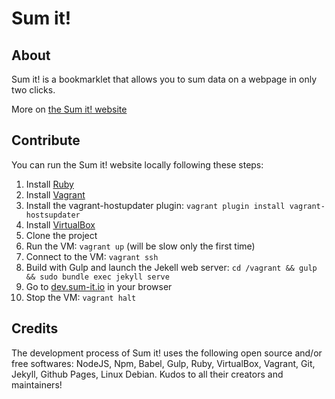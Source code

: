 # Sum it!

## About

Sum it! is a bookmarklet that allows you to sum data on a webpage in only two clicks.

More on [the Sum it! website](https://maximerety.github.io/sum-it/)

## Contribute

You can run the Sum it! website locally following these steps:

1. Install [Ruby](https://www.ruby-lang.org/en/)
1. Install [Vagrant](https://www.vagrantup.com/downloads.html)
1. Install the vagrant-hostupdater plugin: `vagrant plugin install vagrant-hostsupdater`
1. Install [VirtualBox](https://www.virtualbox.org/)
1. Clone the project
1. Run the VM: `vagrant up` (will be slow only the first time)
1. Connect to the VM: `vagrant ssh`
1. Build with Gulp and launch the Jekell web server: `cd /vagrant && gulp && sudo bundle exec jekyll serve`
1. Go to [dev.sum-it.io](http://dev.sum-it.io) in your browser
1. Stop the VM: `vagrant halt`

## Credits

The development process of Sum it! uses the following open source and/or free softwares: NodeJS, Npm, Babel, Gulp, Ruby, VirtualBox, Vagrant, Git, Jekyll, Github Pages, Linux Debian. Kudos to all their creators and maintainers!

